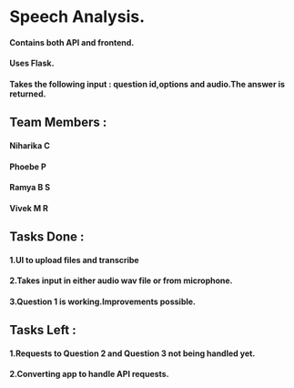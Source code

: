 # Speech Analysis.
#### Contains both API and frontend.
#### Uses Flask.
#### Takes the following input : question id,options and audio.The answer is returned.

## Team Members : 
#### Niharika C
#### Phoebe P
#### Ramya B S 
#### Vivek M R

## Tasks Done : 
#### 1.UI to upload files and transcribe
#### 2.Takes input in either audio wav file or from microphone.
#### 3.Question 1 is working.Improvements possible.

## Tasks Left :
#### 1.Requests to Question 2 and Question 3 not being handled yet.
#### 2.Converting app to handle API requests.

